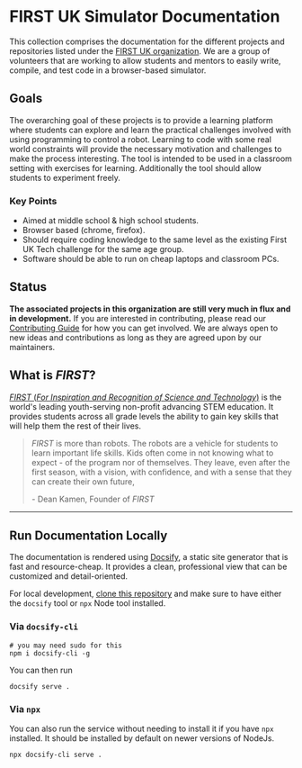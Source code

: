 # FIRST UK Simulator Documentation

This collection comprises the documentation for the different projects and repositories listed 
under the [FIRST UK organization][fruk-org]. We are a group of volunteers that are working to 
allow students and mentors to easily write, compile, and test code in a browser-based simulator.

## Goals

The overarching goal of these projects is to provide a learning platform where students can 
explore and learn the practical challenges involved with using programming to control a robot. 
Learning to code with some real world constraints will provide the necessary motivation and 
challenges to make the process interesting. The tool is intended to be used in a classroom setting 
with exercises for learning. Additionally the tool should allow students to experiment freely.

### Key Points

* Aimed at middle school & high school students.
* Browser based (chrome, firefox).
* Should require coding knowledge to the same level as the existing First UK Tech challenge for the same age group.
* Software should be able to run on cheap laptops and classroom PCs.

## Status

**The associated projects in this organization are still very much in flux and in development.** If 
you are interested in contributing, please read our [Contributing Guide](contributing.md) for 
how you can get involved. We are always open to new ideas and contributions as long as they are 
agreed upon by our maintainers.


## What is *FIRST*?

[*FIRST* (*For Inspiration and Recognition of Science and Technology*)][first] is the world's 
leading youth-serving non-profit advancing STEM education. It provides students across all grade 
levels the ability to gain key skills that will help them the rest of their lives.

> *FIRST* is more than robots. The robots are a vehicle for students to learn important life skills. 
> Kids often come in not knowing what to expect - of the program nor of themselves. They leave, 
> even after the first season, with a vision, with confidence, and with a sense that they can 
> create their own future,
>
> \- Dean Kamen, Founder of *FIRST*

---

## Run Documentation Locally

The documentation is rendered using [Docsify][docsify], a static site generator that is fast and 
resource-cheap. It provides a clean, professional view that can be customized and detail-oriented.

For local development, [clone this repository][repository] and make sure to have either the 
`docsify` tool or `npx` Node tool installed.

### Via `docsify-cli`

```
# you may need sudo for this
npm i docsify-cli -g
```

You can then run 

```
docsify serve .
```

### Via `npx`

You can also run the service without needing to install it if you have `npx` installed. It should 
be installed by default on newer versions of NodeJs.

```
npx docsify-cli serve .
```

[docsify]: http://docsify.js.org/
[first]: https://www.firstinspires.org/
[fruk-org]: https://github.com/FRUK-Simulator
[repository]: https://github.com/FRUK-Simulator/Documentation